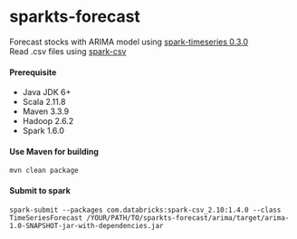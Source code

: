 # sparkts-forecast

Forecast stocks with ARIMA model using [spark-timeseries 0.3.0](https://github.com/sryza/spark-timeseries)
<br>
Read .csv files using [spark-csv](spark-csv)

#### Prerequisite
* Java JDK 6+
* Scala 2.11.8
* Maven 3.3.9
* Hadoop 2.6.2
* Spark 1.6.0

#### Use Maven for building
    mvn clean package

#### Submit to spark
    spark-submit --packages com.databricks:spark-csv_2.10:1.4.0 --class TimeSeriesForecast /YOUR/PATH/TO/sparkts-forecast/arima/target/arima-1.0-SNAPSHOT-jar-with-dependencies.jar
